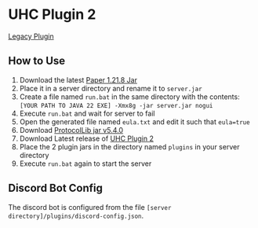 # UHC Plugin 2

[Legacy Plugin](https://github.com/gaseum-labs/uhc-plugin)

## How to Use

1. Download the latest [Paper 1.21.8 Jar](https://papermc.io/downloads/paper)
2. Place it in a server directory and rename it to `server.jar`
3. Create a file named `run.bat` in the same directory with the contents:
   ```[YOUR PATH TO JAVA 22 EXE] -Xmx8g -jar server.jar nogui```
4. Execute `run.bat` and wait for server to fail
5. Open the generated file named `eula.txt` and edit it such that `eula=true`
6. Download [ProtocolLib jar v5.4.0](https://github.com/dmulloy2/ProtocolLib/releases/tag/5.4.0)
7. Download Latest release of [UHC Plugin 2](https://github.com/gaseum-labs/uhc-plugin-2/releases/tag/v0.0.1)
8. Place the 2 plugin jars in the directory named `plugins` in your server directory
9. Execute `run.bat` again to start the server

## Discord Bot Config

The discord bot is configured from the file `[server directory]/plugins/discord-config.json`. 
